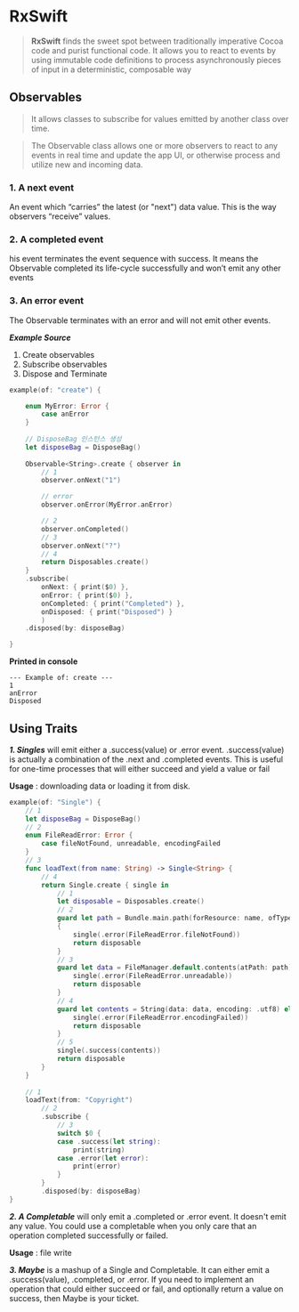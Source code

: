 # RxSwift

> **RxSwift** finds the sweet spot between traditionally imperative Cocoa code and purist functional code. It allows you to react to events by using immutable code definitions to process asynchronously pieces of input in a deterministic, composable way

## Observables

> It allows classes to subscribe for values emitted by another class over time.

> The Observable<T> class allows one or more observers to react to any events in real time and update the app UI, or otherwise process and utilize new and incoming data.

### 1. A next event

An event which “carries” the latest (or "next") data value. This is the
way observers “receive” values.

### 2. A completed event

his event terminates the event sequence with success. It means
the Observable completed its life-cycle successfully and won’t emit any other events

### 3. An error event

The Observable terminates with an error and will not emit other
events.

***Example Source***

1. Create observables
2. Subscribe observables
3. Dispose and Terminate

~~~swift
example(of: "create") {

    enum MyError: Error {
        case anError
    }
    
	// DisposeBag 인스턴스 생성
    let disposeBag = DisposeBag()
    
    Observable<String>.create { observer in
        // 1
        observer.onNext("1")

        // error
        observer.onError(MyError.anError)

        // 2
        observer.onCompleted()
        // 3
        observer.onNext("?")
        // 4
        return Disposables.create()
    }
    .subscribe(
        onNext: { print($0) },
        onError: { print($0) },
        onCompleted: { print("Completed") },
        onDisposed: { print("Disposed") }
        )
    .disposed(by: disposeBag)

}
~~~

**Printed in console**

~~~
--- Example of: create ---
1
anError
Disposed
~~~

## Using Traits

***1. Singles*** will emit either a .success(value) or .error event. .success(value) is actually a combination of the .next and .completed events. This is useful for one-time processes that will either succeed and yield a value or fail

**Usage** : 
downloading data or loading it from disk.

~~~swift
example(of: "Single") {
    // 1
    let disposeBag = DisposeBag()
    // 2
    enum FileReadError: Error {
        case fileNotFound, unreadable, encodingFailed
    }
    // 3
    func loadText(from name: String) -> Single<String> {
        // 4
        return Single.create { single in
            // 1
            let disposable = Disposables.create()
            // 2
            guard let path = Bundle.main.path(forResource: name, ofType: "txt") else
            {
                single(.error(FileReadError.fileNotFound))
                return disposable
            }
            // 3
            guard let data = FileManager.default.contents(atPath: path) else {
                single(.error(FileReadError.unreadable))
                return disposable
            }
            // 4
            guard let contents = String(data: data, encoding: .utf8) else {
                single(.error(FileReadError.encodingFailed))
                return disposable
            }
            // 5
            single(.success(contents))
            return disposable
        }
    }
    
    // 1
    loadText(from: "Copyright")
        // 2
        .subscribe {
            // 3
            switch $0 {
            case .success(let string):
                print(string)
            case .error(let error):
                print(error)
            }
        }
        .disposed(by: disposeBag)
}
~~~

***2. A Completable*** will only emit a .completed or .error event. It doesn't emit any value. You could use a completable when you only care that an operation completed successfully or failed.

**Usage** :
file write

***3. Maybe*** is a mashup of a Single and Completable. It can either emit
a .success(value), .completed, or .error. If you need to implement an operation that could either succeed or fail, and optionally return a value on success, then Maybe is your ticket.

